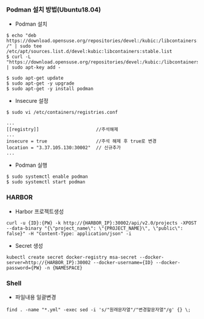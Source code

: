 ### Podman 설치 방법(Ubuntu18.04)


- Podman 설치
```
$ echo "deb https://download.opensuse.org/repositories/devel:/kubic:/libcontainers:/stable/xUbuntu_18.04/ /" | sudo tee /etc/apt/sources.list.d/devel:kubic:libcontainers:stable.list
$ curl -L "https://download.opensuse.org/repositories/devel:/kubic:/libcontainers:/stable/xUbuntu_18.04/Release.key" | sudo apt-key add -

$ sudo apt-get update
$ sudo apt-get -y upgrade
$ sudo apt-get -y install podman
```

- Insecure 설정
```
$ sudo vi /etc/containers/registries.conf
```

```
...
[[registry]]                     //주석해제
...
insecure = true                  //주석 해제 후 true로 변경
location = "3.37.105.130:30002"  // 신규추가
...
```

- Podman 실행
```
$ sudo systemctl enable podman
$ sudo systemctl start podman
```

### HARBOR
- Harbor 프로젝트생성
```
curl -u {ID}:{PW} -k http://{HARBOR_IP}:30002/api/v2.0/projects -XPOST --data-binary "{\"project_name\": \"{PROJECT_NAME}\", \"public\": false}" -H "Content-Type: application/json" -i
```

- Secret 생성
```
kubectl create secret docker-registry msa-secret --docker-server=http://{HARBOR_IP}:30002 --docker-username={ID} --docker-password={PW} -n {NAMESPACE}
```

### Shell 
- 파일내용 일괄변경
```
find . -name "*.yml" -exec sed -i 's/"원래문자열"/"변경할문자열"/g' {} \;
```
